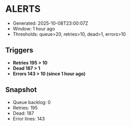 # ALERTS

- Generated: 2025-10-08T23:00:07Z
- Window: 1 hour ago
- Thresholds: queue>20, retries>10, dead>1, errors>10

## Triggers
- **Retries 195 > 10**
- **Dead 187 > 1**
- **Errors 143 > 10 (since 1 hour ago)**

## Snapshot
- Queue backlog: 0
- Retries: 195
- Dead: 187
- Error lines: 143
